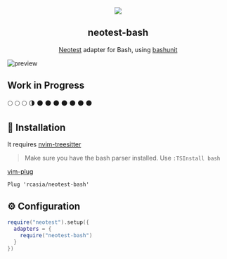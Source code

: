 <section align="center">
  <a href="https://github.com/rcasia/neotest-bash/actions/workflows/makefile.yml">
    <img src="https://github.com/rcasia/neotest-bash/actions/workflows/makefile.yml/badge.svg">
  </a>
  <h1>neotest-bash</h1>
  <p> <a href="https://github.com/rcarriga/neotest">Neotest</a> adapter for Bash, using <a href="https://github.com/TypedDevs/bashunit">bashunit</a></p>
</section>

![preview](https://github.com/rcasia/neotest-bash/assets/31012661/2dd406b4-5cba-41b7-9e3c-fe68197fcd6c)


## Work in Progress
:full_moon: :full_moon:  :full_moon: :last_quarter_moon: :new_moon: :new_moon: :new_moon: :new_moon: :new_moon: :new_moon: :new_moon:

## 🔧 Installation

It requires [nvim-treesitter](https://github.com/nvim-treesitter/nvim-treesitter)
>Make sure you have the bash parser installed. Use `:TSInstall bash`

[vim-plug](https://github.com/junegunn/vim-plug)
```vim
Plug 'rcasia/neotest-bash'
```

## ⚙ Configuration
```lua
require("neotest").setup({
  adapters = {
    require("neotest-bash")
  }
})
```
